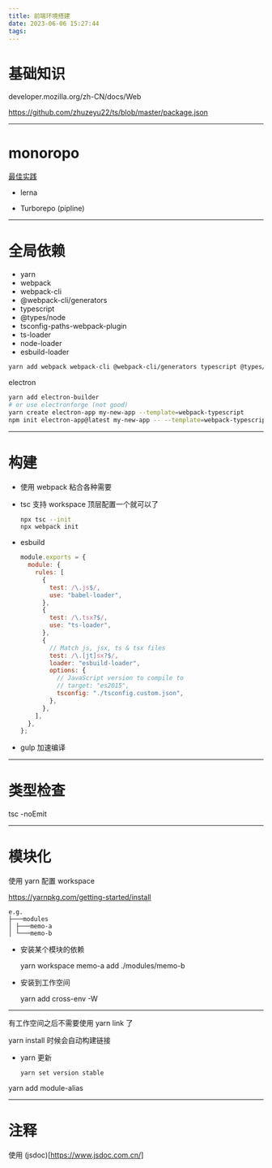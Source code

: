 ```yaml
---
title: 前端环境搭建
date: 2023-06-06 15:27:44
tags:
---
```


# 基础知识

developer.mozilla.org/zh-CN/docs/Web

https://github.com/zhuzeyu22/ts/blob/master/package.json

---

# monoropo

[最佳实践](https://github.com/zhuzeyu22/ts/blob/master/package.json)

- lerna

- Turborepo (pipline)

---

# 全局依赖

- yarn
- webpack
- webpack-cli
- @webpack-cli/generators
- typescript
- @types/node
- tsconfig-paths-webpack-plugin
- ts-loader
- node-loader
- esbuild-loader

```bash
yarn add webpack webpack-cli @webpack-cli/generators typescript @types/node tsconfig-paths-webpack-plugin ts-loader node-loader esbuild-loader
```

electron

```bash
yarn add electron-builder
# or use electronforge (not good)
yarn create electron-app my-new-app --template=webpack-typescript
npm init electron-app@latest my-new-app -- --template=webpack-typescript
```

---

# 构建

- 使用 webpack 粘合各种需要

- tsc 支持 workspace 顶层配置一个就可以了

  ```bash
  npx tsc --init
  npx webpack init
  ```

- esbuild

  ```js
  module.exports = {
    module: {
      rules: [
        {
          test: /\.js$/,
          use: "babel-loader",
        },
        {
          test: /\.tsx?$/,
          use: "ts-loader",
        },
        {
          // Match js, jsx, ts & tsx files
          test: /\.[jt]sx?$/,
          loader: "esbuild-loader",
          options: {
            // JavaScript version to compile to
            // target: "es2015",
            tsconfig: "./tsconfig.custom.json",
          },
        },
      ],
    },
  };
  ```

- gulp 加速编译

---

# 类型检查

tsc -noEmit

---

# 模块化

使用 yarn 配置 workspace

https://yarnpkg.com/getting-started/install

```
e.g.
├───modules
│ ├───memo-a
│ └───memo-b
```

- 安装某个模块的依赖

  yarn workspace memo-a add ./modules/memo-b

- 安装到工作空间

  yarn add cross-env -W

---

有工作空间之后不需要使用 yarn link 了

yarn install 时候会自动构建链接

- yarn 更新

  ```
  yarn set version stable
  ```

yarn add module-alias

<!-- - 使用 yarn link 做模块链接

    yarn link --cwd .\src\modules\memo-a\ -->

---

# 注释

使用 (jsdoc)[https://www.jsdoc.com.cn/]
